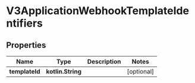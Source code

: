 
# V3ApplicationWebhookTemplateIdentifiers

## Properties
Name | Type | Description | Notes
------------ | ------------- | ------------- | -------------
**templateId** | **kotlin.String** |  |  [optional]



